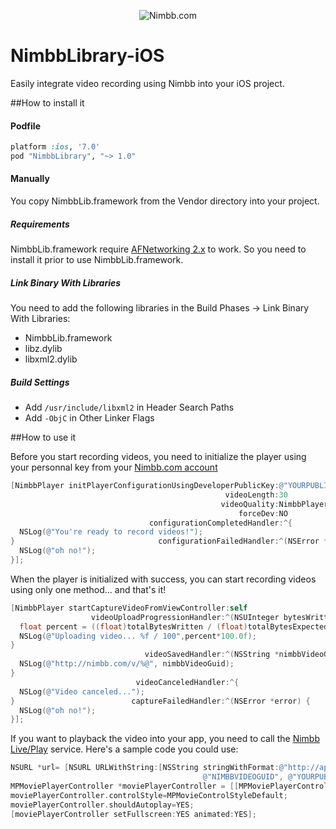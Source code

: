 <p align="center" >
  <img src="http://service.nimbb.com/Images/logo.png" alt="Nimbb.com" title="Nimbb.com">
</p>

NimbbLibrary-iOS
================

Easily integrate video recording using Nimbb into your iOS project.


##How to install it

#### Podfile

```ruby
platform :ios, '7.0'
pod "NimbbLibrary", "~> 1.0"
```

#### Manually
You copy NimbbLib.framework from the Vendor directory into your project.

##### Requirements
NimbbLib.framework require [AFNetworking 2.x](https://github.com/AFNetworking/AFNetworking) to work. So you need to install it prior to use NimbbLib.framework. 

##### Link Binary With Libraries
You need to add the following libraries in the Build Phases -> Link Binary With Libraries:
- NimbbLib.framework
- libz.dylib
- libxml2.dylib

##### Build Settings
- Add `/usr/include/libxml2` in Header Search Paths
- Add `-ObjC` in Other Linker Flags


##How to use it

Before you start recording videos, you need to initialize the player using your personnal key from your [Nimbb.com account](http://nimbb.com/User/Dev/Key.aspx)

```objective-c
[NimbbPlayer initPlayerConfigurationUsingDeveloperPublicKey:@"YOURPUBLICKEY" 
                                                videoLength:30 
                                               videoQuality:NimbbPlayerQualityMedium 
                                                   forceDev:NO 
                               configurationCompletedHandler:^{
  NSLog(@"You're ready to record videos!");
}                                configurationFailedHandler:^(NSError *error) {
  NSLog(@"oh no!");
}];
```

When the player is initialized with success, you can start recording videos using only one method... and that's it!

```objective-c
[NimbbPlayer startCaptureVideoFromViewController:self
                  videoUploadProgressionHandler:^(NSUInteger bytesWritten, long long totalBytesWritten, long long totalBytesExpectedToWrite) {
  float percent = ((float)totalBytesWritten / (float)totalBytesExpectedToWrite);
  NSLog(@"Uploading video... %f / 100",percent*100.0f);
}
                              videoSavedHandler:^(NSString *nimbbVideoGuid) {
  NSLog(@"http://nimbb.com/v/%@", nimbbVideoGuid);
} 
                            videoCanceledHandler:^{
  NSLog(@"Video canceled...");
}                          captureFailedHandler:^(NSError *error) {
  NSLog(@"oh no!");
}];
```

If you want to playback the video into your app, you need to call the [Nimbb Live/Play](http://nimbb.com/Doc/Dev/Service/Live/Play.aspx) service. Here's a sample code you could use:

```objective-c
NSURL *url= [NSURL URLWithString:[NSString stringWithFormat:@"http://api.nimbb.com/Live/Play.aspx?guid=%@&key=%@", 
                                           @"NIMBBVIDEOGUID", @"YOURPUBLICKEY"]];
MPMoviePlayerController *moviePlayerController = [[MPMoviePlayerController alloc] initWithContentURL:url];
moviePlayerController.controlStyle=MPMovieControlStyleDefault;
moviePlayerController.shouldAutoplay=YES;
[moviePlayerController setFullscreen:YES animated:YES];

```
